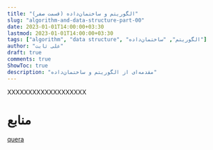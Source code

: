 ```yaml
---
title: "الگوریتم و ساختمان‌داده (قسمت صفر)"
slug: "algorithm-and-data-structure-part-00"
date: 2023-01-01T14:00:00+03:30
lastmod: 2023-01-01T14:00:00+03:30
tags: ["algorithm", "data structure", "الگوریتم", "ساختمان‌داده"]
author: "علی ثابت"
draft: true
comments: true
ShowToc: true
description: "مقدمه‌ای از الگوریتم و ساختمان‌داده"
---
```

XXXXXXXXXXXXXXXXXXX
# منابع
[quera](https://quera.org/)